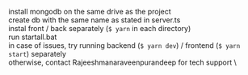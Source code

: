 install mongodb on the same drive as the project \
create db with the same name as stated in server.ts \
instal front / back separately (`$ yarn` in each directory) \
run startall.bat \
in case of issues, try running backend (`$ yarn dev`) / frontend (`$ yarn start`) separately \
otherwise, contact Rajeeshmanaraveenpurandeep for tech support \
